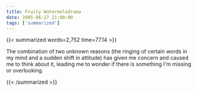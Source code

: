 ```yaml
---
title: Fruity Watermelodrama
date: 2005-06-27 21:00:00
tags: ['summarized']
---
```


{{< summarized words=2,752 time=77.14 >}}

The combination of two unknown reasons (the ringing of certain words in my mind and a sudden shift in attitude) has given me concern and caused me to think about it, leading me to wonder if there is something I'm missing or overlooking.

{{< /summarized >}}
